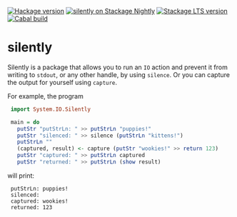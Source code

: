[![Hackage version](https://img.shields.io/hackage/v/silently.svg?label=Hackage&color=informational)](http://hackage.haskell.org/package/silently)
[![silently on Stackage Nightly](https://stackage.org/package/silently/badge/nightly)](https://stackage.org/nightly/package/silently)
[![Stackage LTS version](https://www.stackage.org/package/silently/badge/lts?label=Stackage)](https://www.stackage.org/package/silently)
[![Cabal build](https://github.com/hspec/silently/workflows/Haskell-CI/badge.svg)](https://github.com/hspec/silently/actions)

# silently

Silently is a package that allows you to run an `IO` action and
prevent it from writing to `stdout`, or any other handle, by using
`silence`. Or you can capture the output for yourself using `capture`.

For example, the program
```haskell
 import System.IO.Silently

 main = do
   putStr "putStrLn: " >> putStrLn "puppies!"
   putStr "silenced: " >> silence (putStrLn "kittens!")
   putStrLn ""
   (captured, result) <- capture (putStr "wookies!" >> return 123)
   putStr "captured: " >> putStrLn captured
   putStr "returned: " >> putStrLn (show result)
```
will print:
```
 putStrLn: puppies!
 silenced:
 captured: wookies!
 returned: 123
```
